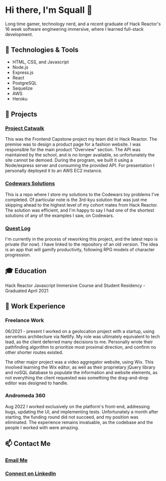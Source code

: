 # Hi there, I'm Squall 👋

Long time gamer, technology nerd, and a recent graduate of Hack Reactor's 16 week software engineering immersive, where I learned full-stack development.

## 🔧 Technologies & Tools

- HTML, CSS, and Javascript
- Node.js
- Express.js
- React
- PostgreSQL
- Sequelize
- AWS
- Heroku

## 🚀 Projects

### [Project Catwalk](https://github.com/tspr0tege/Project-Catwalk)

This was the Frontend Capstone project my team did in Hack Reactor. The premise was to design a product page for a fashion website. I was responsible for the main product “Overview” section. The API was maintained by the school, and is no longer available, so unfortunately the site cannot be demoed. During the program, we built it using a Node/express server and consuming the provided API. For presentation I personally deployed it to an AWS EC2 instance.

### [Codewars Solutions](https://github.com/tspr0tege/Codewars)

This is a repo where I store my solutions to the Codewars toy problems I've completed. Of particular note is the 3rd-kyu solution that was just me skipping ahead to the highest level of my cohort mates from Hack Reactor. The solution was efficient, and I'm happy to say I had one of the shortest solutions of any of the examples I saw, on Codewars.

### [Quest Log](https://github.com/tspr0tege/quest-log-old)

I'm currently in the process of reworking this project, and the latest repo is private (for now). I have linked to the repository of an old version. The idea is an app that will gamify productivity, following RPG models of character progression.

## 🎓 Education

Hack Reactor Javascript Immersive Course and Student Residency - Graduated April 2021

## 💼 Work Experience

### Freelance Work
06/2021 - present
I worked on a geolocation project with a startup, using serverless architecture via Netlify. My role was ultimately equivalent to tech lead, as the client deferred many decisions to me. Personally wrote their pathfinding algorithm to prioritize most proximal direction, and confirm no other shorter routes existed.

The other major project was a video aggregator website, using Wix. This involved learning the Wix editor, as well as their proprietary jQuery library and noSQL database to populate the information and website elements, as not everything the client requested was something the drag-and-drop editor was designed to handle.

### Andromeda 360
Aug 2022
I worked exclusively on the platform's front-end, addressing bugs, updating the UI, and implementing tests. Unfortunately a month after starting, the funding round did not succeed, and my position was eliminated. The experience remains invaluable, as the codebase and the people I worked with were amazing.

## 📫 Contact Me

### [Email Me](mailto:squallpl@proton.me)

### [Connect on LinkedIn](https://www.linkedin.com/in/squall-leonhart/)
